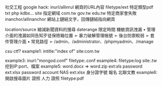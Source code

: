 社交工程
google hack:
inurl/allinrul 網頁的URL內容
filetype/ext 特定類型pdf txt php kdbx...
site 指定網域 com.tw gov.tw edu.tw
特定商家會失敗
inanchor/allinanchor 網站上鏈結文字，回傳鏈結指向網頁

location/source 縮減新聞資料的搜尋 
daterange 限定時間
 機敏資訊洩漏
• 管理介面的洩漏如同告知歹徒保險箱位置
➢ 暴力破解管理帳號
➢ 後台防禦較弱
➢ 套件管理介面
• 常見路徑
➢ /admin、/administrator、/phpmyadmin、/manage

csu ctf?
example1:
intitle:"index of" site:com.tw

example3:
inurl:"mongod.conf" filetype:.conf
example4:
filetype:log site:.tw
挖到IP:port、檔案
example5:
word.docx => word.zip
ext:xls password
ext:xlsx password account NAS
ext:xlsx 身分證字號 報名
北聯文教
example6:
開啟搜尋圖片 證照 人力 
證照 filetype:pdf
